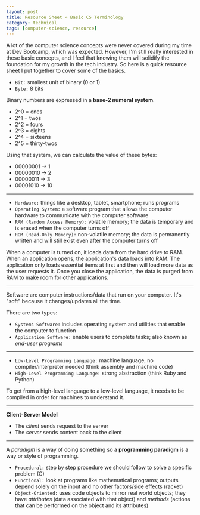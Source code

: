 ```yaml
---
layout: post
title: Resource Sheet » Basic CS Terminology
category: technical
tags: [computer-science, resource]
---
```


<!-- more -->

A lot of the computer science concepts were never covered during my time at Dev Bootcamp, which was expected. However, I'm still really interested in these basic concepts, and I feel that knowing them will solidify the foundation for my growth in the tech industry. So here is a quick resource sheet I put together to cover some of the basics.

- `Bit:` smallest unit of binary (0 or 1)
- `Byte:` 8 bits

Binary numbers are expressed in a **base-2 numeral system**.

- 2^0 = ones
- 2^1 = twos
- 2^2 = fours
- 2^3 = eights
- 2^4 = sixteens
- 2^5 = thirty-twos

Using that system, we can calculate the value of these bytes:

* 00000001 -> 1
* 00000010 -> 2
* 00000011 -> 3
* 00001010 -> 10

* * *

- `Hardware:` things like a desktop, tablet, smartphone; runs programs
- `Operating System:` a software program that allows the computer hardware to communicate with the computer software
- `RAM (Random Access Memory):` volatile memory; the data is temporary and is erased when the computer turns off
- `ROM (Read-Only Memory):` non-volatile memory; the data is permanently written and will still exist even after the computer turns off

When a computer is turned on, it loads data from the hard drive to RAM. When an application opens, the application's data loads into RAM. The application only loads essential items at first and then will load more data as the user requests it. Once you close the application, the data is purged from RAM to make room for other applications.

* * *

Software are computer instructions/data that run on your computer. It's "soft" because it changes/updates all the time.

There are two types:

* `Systems Software:` includes operating system and utilities that enable the computer to function
* `Application Software:` enable users to complete tasks; also known as *end-user programs*

* * *

* `Low-Level Programming Language:` machine language, no compiler/interpreter needed (think assembly and machine code)
* `High-Level Programming Language:` strong abstraction (think Ruby and Python)

To get from a high-level language to a low-level language, it needs to be compiled in order for machines to understand it.


* * *

**Client-Server Model**

* The *client* sends request to the server
* The *server* sends content back to the client


* * *

A *paradigm* is a way of doing something so a **programming paradigm** is a way or style of programming.


* `Procedural:` step by step procedure we should follow to solve a specific problem (C)
* `Functional:` look at programs like mathematical programs; outputs depend solely on the input and no other factors/side effects (racket)
* `Object-Oriented:` uses code objects to mirror real world objects; they have *attributes* (data associated with that object) and *methods* (actions that can be performed on the object and its attributes)

